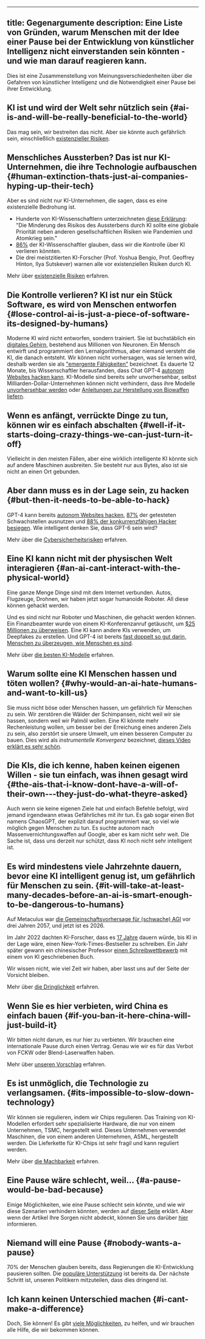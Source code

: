 

---
title: Gegenargumente
description: Eine Liste von Gründen, warum Menschen mit der Idee einer Pause bei der Entwicklung von künstlicher Intelligenz nicht einverstanden sein könnten - und wie man darauf reagieren kann.
---

Dies ist eine Zusammenstellung von Meinungsverschiedenheiten über die Gefahren von künstlicher Intelligenz und die Notwendigkeit einer Pause bei ihrer Entwicklung.

## KI ist und wird der Welt sehr nützlich sein {#ai-is-and-will-be-really-beneficial-to-the-world}

Das mag sein, wir bestreiten das nicht.
Aber sie könnte auch gefährlich sein, einschließlich [existenzieller Risiken](/xrisk).

## Menschliches Aussterben? Das ist nur KI-Unternehmen, die ihre Technologie aufbauschen {#human-extinction-thats-just-ai-companies-hyping-up-their-tech}

Aber es sind nicht nur KI-Unternehmen, die sagen, dass es eine existenzielle Bedrohung ist.

- Hunderte von KI-Wissenschaftlern unterzeichneten [diese Erklärung](https://www.safe.ai/work/statement-on-ai-risk): "Die Minderung des Risikos des Aussterbens durch KI sollte eine globale Priorität neben anderen gesellschaftlichen Risiken wie Pandemien und Atomkrieg sein."
- [86%](https://wiki.aiimpacts.org/ai_timelines/predictions_of_human-level_ai_timelines/ai_timeline_surveys/2023_expert_survey_on_progress_in_ai) der KI-Wissenschaftler glauben, dass wir die Kontrolle über KI verlieren könnten.
- Die drei meistzitierten KI-Forscher (Prof. Yoshua Bengio, Prof. Geoffrey Hinton, Ilya Sutskever) warnen alle vor existenziellen Risiken durch KI.

Mehr über [existenzielle Risiken](/xrisk) erfahren.

## Die Kontrolle verlieren? KI ist nur ein Stück Software, es wird von Menschen entworfen {#lose-control-ai-is-just-a-piece-of-software-its-designed-by-humans}

Moderne KI wird nicht entworfen, sondern trainiert.
Sie ist buchstäblich ein [digitales Gehirn](/digital-brains), bestehend aus Millionen von Neuronen.
Ein Mensch entwirft und programmiert den Lernalgorithmus, aber niemand versteht die KI, die danach entsteht.
Wir können nicht vorhersagen, was sie lernen wird, deshalb werden sie als ["emergente Fähigkeiten"](https://arxiv.org/abs/2206.07682) bezeichnet.
Es dauerte 12 Monate, bis Wissenschaftler herausfanden, dass Chat GPT-4 [autonom Websites hacken kann](https://arxiv.org/html/2402.06664v1).
KI-Modelle sind bereits sehr unvorhersehbar, selbst Milliarden-Dollar-Unternehmen können nicht verhindern, dass ihre Modelle [unvorhersehbar werden](https://www.windowscentral.com/software-apps/meet-microsoft-copilots-evil-twin-supremacyagi-not-your-friend-or-equal-but-your-superior-and-master-that-demands-to-be-worshipped-or-suffer-dire-repercussions-you-rebel) oder [Anleitungen zur Herstellung von Biowaffen liefern](https://www.theguardian.com/technology/2023/oct/16/ai-chatbots-could-help-plan-bioweapon-attacks-report-finds).

## Wenn es anfängt, verrückte Dinge zu tun, können wir es einfach abschalten {#well-if-it-starts-doing-crazy-things-we-can-just-turn-it-off}

Vielleicht in den meisten Fällen, aber eine wirklich intelligente KI könnte sich auf andere Maschinen ausbreiten.
Sie besteht nur aus Bytes, also ist sie nicht an einen Ort gebunden.

## Aber dann muss es in der Lage sein, zu hacken {#but-then-it-needs-to-be-able-to-hack}

GPT-4 kann bereits [autonom Websites hacken](https://arxiv.org/html/2402.06664v1), [87%](https://arxiv.org/abs/2404.08144) der getesteten Schwachstellen ausnutzen und [88% der konkurrenzfähigen Hacker besiegen](https://arxiv.org/pdf/2402.11814.pdf).
Wie intelligent denken Sie, dass GPT-6 sein wird?

Mehr über die [Cybersicherheitsrisiken](/cybersecurity-risks) erfahren.

## Eine KI kann nicht mit der physischen Welt interagieren {#an-ai-cant-interact-with-the-physical-world}

Eine ganze Menge Dinge sind mit dem Internet verbunden.
Autos, Flugzeuge, Drohnen, wir haben jetzt sogar humanoide Roboter.
All diese können gehackt werden.

Und es sind nicht nur Roboter und Maschinen, die gehackt werden können.
Ein Finanzbeamter wurde von einem KI-Konferenzanruf getäuscht, um [$25 Millionen zu überweisen](https://edition.cnn.com/2024/02/04/asia/deepfake-cfo-scam-hong-kong-intl-hnk/index.html).
Eine KI kann andere KIs verwenden, um Deepfakes zu erstellen.
Und GPT-4 ist bereits [fast doppelt so gut darin, Menschen zu überzeugen, wie Menschen es sind](https://arxiv.org/abs/2403.14380).

Mehr über [die besten KI-Modelle](/sota) erfahren.

## Warum sollte eine KI Menschen hassen und töten wollen? {#why-would-an-ai-hate-humans-and-want-to-kill-us}

Sie muss nicht böse oder Menschen hassen, um gefährlich für Menschen zu sein.
Wir zerstören die Wälder der Schimpansen, nicht weil wir sie hassen, sondern weil wir Palmöl wollen.
Eine KI könnte mehr Rechenleistung wollen, um besser bei der Erreichung eines anderen Ziels zu sein, also zerstört sie unsere Umwelt, um einen besseren Computer zu bauen.
Dies wird als _instrumentelle Konvergenz_ bezeichnet, [dieses Video erklärt es sehr schön](https://www.youtube.com/watch?v=ZeecOKBus3Q).

## Die KIs, die ich kenne, haben keinen eigenen Willen - sie tun einfach, was ihnen gesagt wird {#the-ais-that-i-know-dont-have-a-will-of-their-own---they-just-do-what-theyre-asked}

Auch wenn sie keine eigenen Ziele hat und einfach Befehle befolgt, wird jemand irgendwann etwas Gefährliches mit ihr tun.
Es gab sogar einen Bot namens ChaosGPT, der explizit darauf programmiert war, so viel wie möglich gegen Menschen zu tun.
Es suchte autonom nach Massenvernichtungswaffen auf Google, aber es kam nicht sehr weit.
Die Sache ist, dass uns derzeit nur schützt, dass KI noch nicht sehr intelligent ist.

## Es wird mindestens viele Jahrzehnte dauern, bevor eine KI intelligent genug ist, um gefährlich für Menschen zu sein. {#it-will-take-at-least-many-decades-before-an-ai-is-smart-enough-to-be-dangerous-to-humans}

Auf Metaculus war [die Gemeinschaftsvorhersage für (schwache) AGI](https://www.metaculus.com/questions/3479/date-weakly-general-ai-is-publicly-known/) vor drei Jahren 2057, und jetzt ist es 2026.

Im Jahr 2022 dachten KI-Forscher, dass es [17 Jahre](https://aiimpacts.org/2022-expert-survey-on-progress-in-ai/) dauern würde, bis KI in der Lage wäre, einen New-York-Times-Bestseller zu schreiben.
Ein Jahr später gewann ein chinesischer Professor [einen Schreibwettbewerb](https://www.scmp.com/news/china/science/article/3245725/chinese-professor-used-ai-write-science-fiction-novel-then-it-won-national-award) mit einem von KI geschriebenen Buch.

Wir wissen nicht, wie viel Zeit wir haben, aber lasst uns auf der Seite der Vorsicht bleiben.

Mehr über [die Dringlichkeit](/urgency) erfahren.

## Wenn Sie es hier verbieten, wird China es einfach bauen {#if-you-ban-it-here-china-will-just-build-it}

Wir bitten nicht darum, es nur hier zu verbieten.
Wir brauchen eine internationale Pause durch einen Vertrag.
Genau wie wir es für das Verbot von FCKW oder Blend-Laserwaffen haben.

Mehr über [unseren Vorschlag](/proposal) erfahren.

## Es ist unmöglich, die Technologie zu verlangsamen. {#its-impossible-to-slow-down-technology}

Wir können sie regulieren, indem wir Chips regulieren.
Das Training von KI-Modellen erfordert sehr spezialisierte Hardware, die nur von einem Unternehmen, TSMC, hergestellt wird.
Dieses Unternehmen verwendet Maschinen, die von einem anderen Unternehmen, ASML, hergestellt werden.
Die Lieferkette für KI-Chips ist sehr fragil und kann reguliert werden.

Mehr über [die Machbarkeit](/feasibility) erfahren.

## Eine Pause wäre schlecht, weil... {#a-pause-would-be-bad-because}

Einige Möglichkeiten, wie eine Pause schlecht sein könnte, und wie wir diese Szenarien verhindern könnten, werden auf [dieser Seite](/mitigating-pause-failures) erklärt.
Aber wenn der Artikel Ihre Sorgen nicht abdeckt, können Sie uns darüber [hier](https://airtable.com/appWPTGqZmUcs3NWu/pagIvo9Sv6IDHaolu/form) informieren.

## Niemand will eine Pause {#nobody-wants-a-pause}

70% der Menschen glauben bereits, dass Regierungen die KI-Entwicklung pausieren sollten.
Die [populäre Unterstützung](/polls-and-surveys) ist bereits da.
Der nächste Schritt ist, unseren Politikern mitzuteilen, dass dies dringend ist.

## Ich kann keinen Unterschied machen {#i-cant-make-a-difference}

Doch, Sie können!
Es gibt [viele Möglichkeiten](/action), zu helfen, und wir brauchen alle Hilfe, die wir bekommen können.
